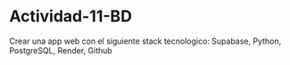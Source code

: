# Actividad-11-BD
Crear una app web con el siguiente stack tecnologico: Supabase, Python, PostgreSQL, Render, Github

